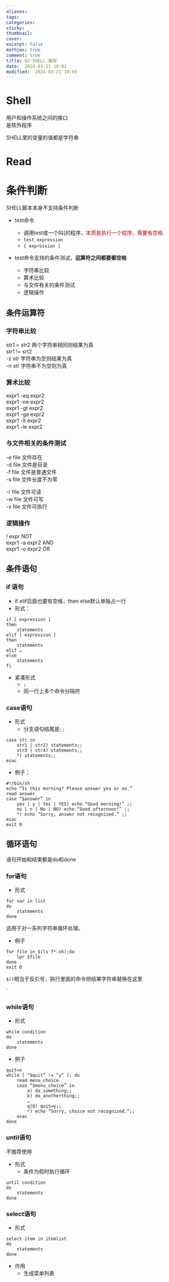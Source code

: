 ```yaml
---
aliases: 
tags: 
categories:
sticky:
thumbnail:
cover: 
excerpt: false
mathjax: true
comment: true
title: 02-SHELL 编程
date:  2024-03-21 10:03
modified:  2024-03-21 10:03
---
```


# Shell

用户和操作系统之间的接口  
是核外程序

SHELL里的变量的值都是字符串


# Read


# 条件判断

SHELL脚本本身不支持条件判断

- test命令
	- 调用test或一个叫\[的程序，<font color="#c00000">本质是执行一个程序，需要有空格</font>
	- `test expression`
	- `[ expression ]`

- test命令支持的条件测试，**运算符之间都要都空格**
	- 字符串比较
	- 算术比较
	- 与文件有关的条件测试
	- 逻辑操作

## 条件运算符

### 字符串比较

str1 = str2 两个字符串相同则结果为真  
str1 != srt2  
-z str 字符串为空则结果为真  
-n str 字符串不为空则为真

### 算术比较

expr1 -eq expr2  
expr1 -ne expr2  
expr1 -gt expr2  
expr1 -ge expr2  
expr1 -lt expr2  
expr1 -le expr2

### 与文件相关的条件测试

-e file 文件存在  
-d file 文件是目录  
-f file 文件是普通文件  
-s file 文件长度不为零

-r file 文件可读  
-w file 文件可写  
-x file 文件可执行

### 逻辑操作

! expr NOT  
expr1 -a expr2 AND  
expr1 -o expr2 OR

## 条件语句

### if 语句

- if elif后面也要有空格，then else默认单独占一行
- 形式：

```shell
if [ expression ]
then
	statements
elif [ expression ]
then
	statements
elif …
else
	statements
fi
```

- 紧凑形式
	- `;`
	- 同一行上多个命令分隔符

### case语句

- 形式
	- 分支语句结尾是`;;`
```shell
case str in
	str1 | str2) statements;;
	str3 | str4) statements;;
	*) statements;;
esac
```

- 例子：
```shell
#!/bin/sh
echo “Is this morning? Please answer yes or no.”
read answer
case “$answer” in
	yes | y | Yes | YES) echo “Good morning!” ;;
	no | n | No | NO) echo “Good afternoon!” ;;
	*) echo “Sorry, answer not recognized.” ;;
esac
exit 0

```


## 循环语句

语句开始和结束都是do和done

### for语句

- 形式
```shell
for var in list
do
	statements
done
```

适用于对一系列字符串循环处理。

- 例子
```shell
for file in $(ls f*.sh);do
	lpr $file
done
exit 0
```

`$()`相当于反引号，执行里面的命令把结果字符串替换在这里


`
### while语句

- 形式
```shell
while condition
do 
	statements
done
```

- 例子
```shell
quit=n
while [ “$quit” != “y” ]; do
	read menu_choice
	case “$menu_choice” in
		a) do_something;;
		b) do_anotherthing;;
		…
		q|Q) quit=y;;
		*) echo “Sorry, choice not recognized.”;;
	esac
done
```

### until语句

不推荐使用

- 形式
	- 条件为假时执行循环
```shell
until condition
do
	statements
done
```


### select语句

- 形式
```shell
select item in itemlist
do
	statements
done
```

- 作用
	- 生成菜单列表

